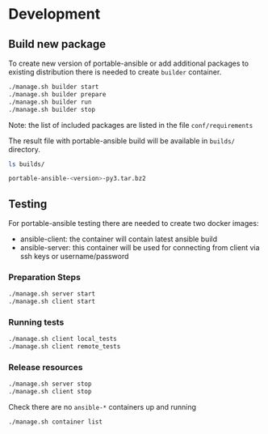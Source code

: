 # Development

## Build new package

To create new version of portable-ansible or add additional packages to existing distribution there is needed to create `builder` container.

```sh
./manage.sh builder start
./manage.sh builder prepare
./manage.sh builder run
./manage.sh builder stop
```
Note: the list of included packages are listed in the file `conf/requirements`

The result file with portable-ansible build will be available in `builds/` directory.
```sh
ls builds/

portable-ansible-<version>-py3.tar.bz2
```

## Testing

For portable-ansible testing there are needed to create two docker images:
- ansible-client: the container will contain latest ansible build
- ansible-server: this container will be used for connecting from client via ssh keys or username/password

### Preparation Steps

```sh
./manage.sh server start
./manage.sh client start
```

### Running tests
```sh
./manage.sh client local_tests
./manage.sh client remote_tests
```

### Release resources

```sh
./manage.sh server stop
./manage.sh client stop
```
Check there are no `ansible-*` containers up and running
```sh
./manage.sh container list
```
